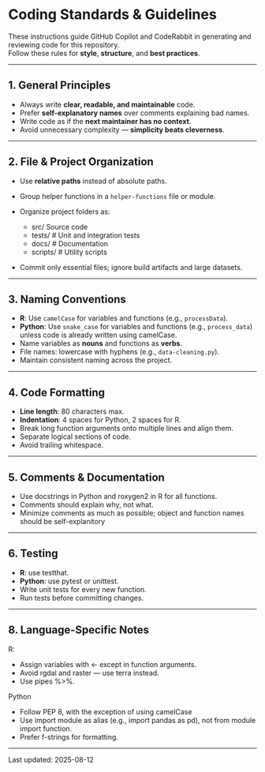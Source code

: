 # Coding Standards & Guidelines

These instructions guide GitHub Copilot and CodeRabbit in generating and reviewing code for this repository.  
Follow these rules for **style**, **structure**, and **best practices**.

---

## 1. General Principles
- Always write **clear, readable, and maintainable** code.
- Prefer **self-explanatory names** over comments explaining bad names.
- Write code as if the **next maintainer has no context**.
- Avoid unnecessary complexity — **simplicity beats cleverness**.

---

## 2. File & Project Organization
- Use **relative paths** instead of absolute paths.
- Group helper functions in a `helper-functions` file or module.
- Organize project folders as:
    - src/ Source code
    - tests/ # Unit and integration tests
    - docs/ # Documentation
    - scripts/ # Utility scripts

- Commit only essential files; ignore build artifacts and large datasets.

---

## 3. Naming Conventions
- **R**: Use `camelCase` for variables and functions (e.g., `processData`).
- **Python**: Use `snake_case` for variables and functions (e.g., `process_data`) unless code is already written using camelCase.
- Name variables as **nouns** and functions as **verbs**.
- File names: lowercase with hyphens (e.g., `data-cleaning.py`).
- Maintain consistent naming across the project.

---

## 4. Code Formatting
- **Line length**: 80 characters max.
- **Indentation**: 4 spaces for Python, 2 spaces for R.
- Break long function arguments onto multiple lines and align them.
- Separate logical sections of code.
- Avoid trailing whitespace.

---

## 5. Comments & Documentation
- Use docstrings in Python and roxygen2 in R for all functions.
- Comments should explain why, not what.
- Minimize comments as much as possible; object and function names should be self-explanitory

---

## 6. Testing
- **R**: use testthat.
- **Python**: use pytest or unittest.
- Write unit tests for every new function.
- Run tests before committing changes.

---

## 8. Language-Specific Notes
R:
- Assign variables with <- except in function arguments.
- Avoid rgdal and raster — use terra instead.
- Use pipes %>%.

Python
- Follow PEP 8, with the exception of using camelCase
- Use import module as alias (e.g., import pandas as pd), not from module import function.
- Prefer f-strings for formatting.

---

Last updated: 2025-08-12
